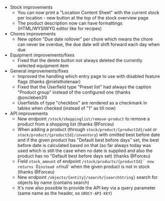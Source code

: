 - Stock improvements
  - You can now print a "Location Content Sheet" with the current stock per location - new button at the top of the stock overview page
  - The product description now can have formattings (HTML/WYSIWYG editor like for recipes)
- Chores improvements
  - New option "Due date rollover" per chore which means the chore can never be overdue, the due date will shift forward each day when due
- Equipment improvements/fixes
  - Fixed that the delete button not always deleted the currently selected equipment item
- General improvements/fixes
  - Improved the handling which entry page to use with disabled feature flags (thanks @nielstholenaar)
  - Fixed that the Userfield type "Preset list" had always the caption "Product group" instead of the configured one (thanks @oncleben31)
  - Userfields of type "checkbox" are rendered as a checkmark in tables when checked (instead of "1" as till now)
- API improvements
  - New endpoint `/stock/shoppinglist/remove-product` to remove a product from a shopping list (thanks @Forceu)
  - When adding a product (through `stock/product/{productId}/add` or `stock/product/{productId}/inventory`) with omitted best before date and if the given product has "Default best before days" set, the best before date is calculated based on that (so far always today was used which is still the case when no date is supplied and also the product has no "Default best before days set) (thanks @Forceu)
  - Field `stock_amount` of endpoint `/stock/products/{productId}´ now returns `0` instead of `null` when the given product is not in stock (thanks @Forceu)
  - New endpoint `/objects/{entity}/search/{searchString}` search for objects by name (contains search)
  - It's now also possible to provide the API key via a query parameter (same name as the header, so `GROCY-API-KEY`)
